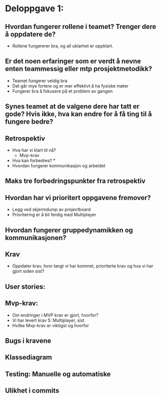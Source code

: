 # Deloppgave 1:

## Hvordan fungerer rollene i teamet? Trenger dere å oppdatere de?
* Rollene fungererer bra, og all uklarhet er oppklart.

## Er det noen erfaringer som er verdt å nevne enten teammessig eller mtp prosjektmetodikk?
* Teamet fungerer veldig bra
* Det går mye fortere og er mer effektivt å ha fysiske møter
* Fungerer bra å fokusere på et problem av gangen

## Synes teamet at de valgene dere har tatt er gode? Hvis ikke, hva kan endre for å få ting til å fungere bedre?

## Retrospektiv
* Hva har vi klart til nå?
  * Mvp-krav
* Hva kan forbedres?
  * 
* Hvordan fungerer kommunikasjon og arbeidet

## Maks tre forbedringspunkter fra retrospektiv

## Hvordan har vi prioritert oppgavene fremover?
* Legg ved skjermdump av projectboard
* Prioritering er å bli ferdig med Multiplayer

## Hvordan fungerer gruppedynamikken og kommunikasjonen?

## Krav
* Oppdater krav, hvor langt vi har kommet, prioriterte krav og hva vi har gjort siden sist?

## User stories:

## Mvp-krav:
* Om endringer i MVP krav er gjort, hvorfor?
* Vi har levert krav 5: Multiplayer, sist
* Hvilke Mvp-krav er viktigst og hvorfor


## Bugs i kravene

## Klassediagram

## Testing: Manuelle og automatiske

## Ulikhet i commits

